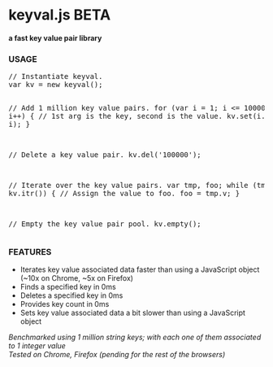 <h1>keyval.js BETA</h1>
<h4>a fast key value pair library</h4>
<h3>USAGE</h3>
<pre>
// Instantiate keyval.
var kv = new keyval();

// Add 1 million key value pairs.
for (var i = 1; i &lt;= 1000000; i++) {
  // 1st arg is the key, second is the value.
  kv.set(i.toString(), i);
}

// Delete a key value pair.
kv.del('100000');

// Iterate over the key value pairs.
var tmp, foo;
while (tmp = kv.itr()) {
  // Assign the value to foo.
  foo = tmp.v;
}

// Empty the key value pair pool.
kv.empty();
</pre>
<h3>FEATURES</h3>
<ul>
  <li>Iterates key value associated data faster than using a JavaScript object (~10x on Chrome, ~5x on Firefox)</li>
  <li>Finds a specified key in 0ms</li>
  <li>Deletes a specified key in 0ms</li>
  <li>Provides key count in 0ms</li>
  <li>Sets key value associated data a bit slower than using a JavaScript object</li>
</ul>
<i>Benchmarked using 1 million string keys; with each one of them associated to 1 integer value</i>
<br />
<i>Tested on Chrome, Firefox (pending for the rest of the browsers)</i>